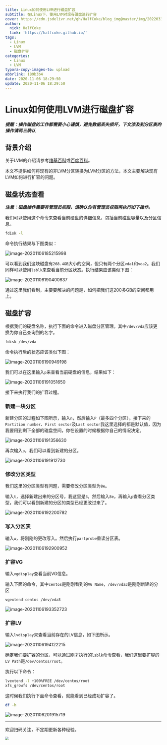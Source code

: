```yaml
---
title: Linux如何使用LVM进行磁盘扩容
subtitle: 在Linux下，使用LVM对现有磁盘进行扩容
cover: https://cdn.jsdelivr.net/gh/HalfCoke/blog_img@master/img/202203310133555.png
author:
  nick: HalfCoke
  link: 'https://halfcoke.github.io/'
tags:
  - Linux
  - LVM
  - 磁盘扩容
categories:
  - Linux
  - LVM
typora-copy-images-to: upload
abbrlink: 189b3b4
date: 2020-11-06 18:29:50
update: 2020-11-06 18:29:50
---
```


# Linux如何使用LVM进行磁盘扩容

***提醒：操作磁盘的工作都需要小心谨慎，避免数据丢失损坏，下文涉及到分区表的操作请再三确认***

## 背景介绍

关于LVM的介绍请参考[维基百科](https://en.wikipedia.org/wiki/Logical_Volume_Manager_(Linux))或[百度百科](https://baike.baidu.com/item/LVM)。

本文不提供如何将现有的非LVM分区转换为LVM分区的方法，本文主要解决现有LVM如何进行扩容的问题。

## 磁盘状态查看

***注意：磁盘操作需要有管理员权限，请确认你有管理员权限再执行如下操作。***

我们可以使用这个命令来查看当前硬盘的详细信息，包括当前磁盘容量以及分区信息。

```bash
fdisk -l
```

命令执行结果与下图类似：

![image-20201106185215998](https://cdn.jsdelivr.net/gh/HalfCoke/blog_img@master/img/202203310133707.png)

可以看到我们这块磁盘有`268.4GB`大小的空间，但只有两个分区`vda1`和`vda2`。我们同样可以使用<span id="lsblk">`lsblk`</span>来查看当前分区状态。执行结果应该类似下图：

![image-20201106190400637](https://cdn.jsdelivr.net/gh/HalfCoke/blog_img@master/img/202203310133939.png)

通过这里我们看到，主要要解决的问题是，如何把我们这200多GB的空间都用上。

## 磁盘扩容

根据我们的硬盘名称，执行下面的命令进入磁盘分区管理。其中`/dev/vda`应该更换为你自己查询到的名字。

```bash
fdisk /dev/vda
```

命令执行后的状态应该类似下图：

![image-20201106190949198](https://cdn.jsdelivr.net/gh/HalfCoke/blog_img@master/img/202203310133328.png)

我们可以在这里输入`p`来查看当前硬盘的信息，结果如下：

![image-20201106191051650](https://cdn.jsdelivr.net/gh/HalfCoke/blog_img@master/img/202203310133271.png)

接下来执行我们的扩容过程。

### 新建一块分区

新建分区的过程如下图所示，输入`n`，然后输入`P`（最多四个分区）。接下来的`Partition number`、`First sector`及`Last sector`我这里选择的都是默认值，因为我要用到剩下全部的磁盘空间，你在设置的时候根据你自己的情况决定。

![image-20201106191356630](https://cdn.jsdelivr.net/gh/HalfCoke/blog_img@master/img/202203310134519.png)

再次输入`p`，我们可以看到新建的分区。

![image-20201106191912730](https://cdn.jsdelivr.net/gh/HalfCoke/blog_img@master/img/202203310134126.png)

### 修改分区类型

我们这里的分区类型有问题，需要修改分区类型为`8e`。

输入`t`，选择新建出来的分区号，我这里是`3`，然后输入`8e`，再输入`p`查看分区类型，我们可以看到新建的分区的类型已经更改过来了。

![image-20201106192200782](https://cdn.jsdelivr.net/gh/HalfCoke/blog_img@master/img/202203310134288.png)

### 写入分区表

输入`w`，将刚刚的更改写入。然后执行`partprobe`重读分区表。

![image-20201106192900952](https://cdn.jsdelivr.net/gh/HalfCoke/blog_img@master/img/202203310134435.png)

### 扩容VG 

输入`vgdisplay`查看当前VG信息。

输入下面的命令，其中`centos`是刚刚看到的`VG Name`，`/dev/vda3`是刚刚新建的分区

```bash
vgextend centos /dev/vda3
```

![image-20201106193352723](https://cdn.jsdelivr.net/gh/HalfCoke/blog_img@master/img/202203310134753.png)

### 扩容LV

输入`lvdisplay`来查看当前存在的LV信息，如下图所示。

![image-20201106194122215](https://cdn.jsdelivr.net/gh/HalfCoke/blog_img@master/img/202203310134700.png)

确定我们要扩容的分区，可以通过刚才执行的<a href="#lsblk">`lsblk`</a>命令查看，我们这里要扩容的`LV Path`是`/dev/centos/root`。

执行以下命令：

```bash
lvextend -l +100%FREE /dev/centos/root
xfs_growfs /dev/centos/root
```

这时候我们执行下面命令查看，就能看到已经成功扩容了。

```bash
df -h
```



![image-20201106201915719](https://cdn.jsdelivr.net/gh/HalfCoke/blog_img@master/img/202203310134157.png)

---



欢迎扫码关注，不定期更新各种经验。

<img src="https://cdn.jsdelivr.net/gh/HalfCoke/blog_img@master/img/202203310134385.jpeg" style="zoom: 67%;" />